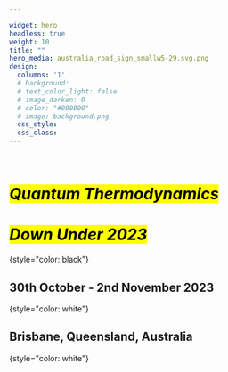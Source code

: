 ```yaml
---

widget: hero 
headless: true 
weight: 10 
title: ""
hero_media: australia_road_sign_smallw5-29.svg.png
design:
  columns: '1'
  # background:
  # text_color_light: false
  # image_darken: 0
  # color: "#000000"
  # image: background.png
  css_style:
  css_class:
---
```


<br>

# <mark>*Quantum Thermodynamics</mark>*

# <mark>*Down Under 2023*</mark>
{style="color: black"}
<br>

## 30th October - 2nd November 2023
{style="color: white"}

## Brisbane, Queensland, Australia
{style="color: white"}
